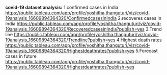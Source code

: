 **covid-19 dataset analysis:**
1.confirmed cases in India
https://public.tableau.com/app/profile/yoshitha.thanguturi/viz/covid-19analysis_16609894364320/ConfirmedcasesinIndia
2.recoveres cases in India
https://public.tableau.com/app/profile/yoshitha.thanguturi/viz/covid-19analysis_16609894364320/RecoveredcasesinIndia?publish=yes
3.Trend line
https://public.tableau.com/app/profile/yoshitha.thanguturi/viz/covid-19analysis_16609894364320/Trendline?publish=yes
4.Highest death rates
https://public.tableau.com/app/profile/yoshitha.thanguturi/viz/covid-19analysis_16609894364320/Highestdeathrates?publish=yes
5.Forecast cases in future
https://public.tableau.com/app/profile/yoshitha.thanguturi/viz/covid-19analysis_16609894364320/Highestdeathrates?publish=yes
